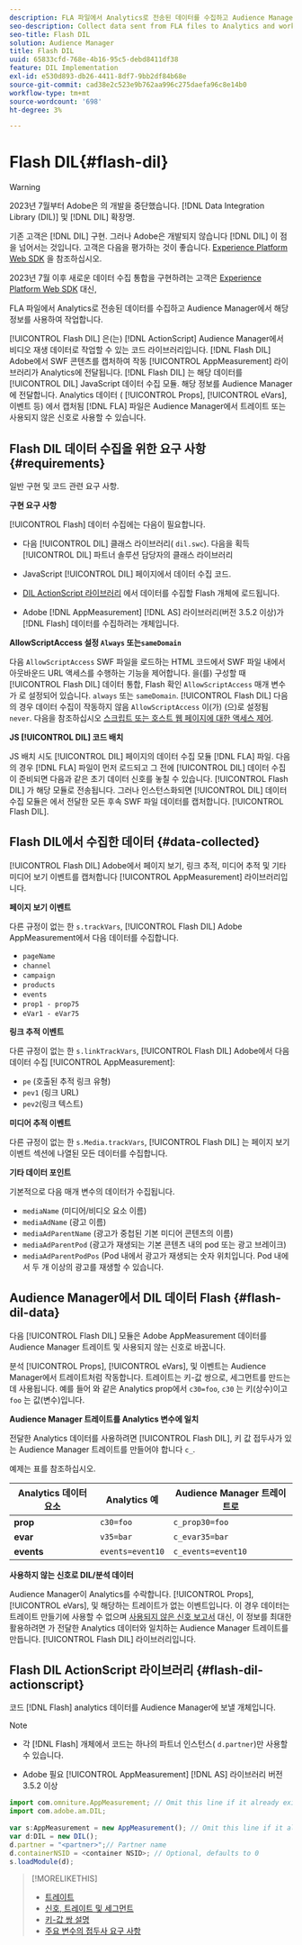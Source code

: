 ```yaml
---
description: FLA 파일에서 Analytics로 전송된 데이터를 수집하고 Audience Manager에서 해당 정보를 사용하여 작업합니다.
seo-description: Collect data sent from FLA files to Analytics and work with that information in Audience Manager.
seo-title: Flash DIL
solution: Audience Manager
title: Flash DIL
uuid: 65833cfd-768e-4b16-95c5-debd8411df38
feature: DIL Implementation
exl-id: e530d893-db26-4411-8df7-9bb2df84b68e
source-git-commit: cad38e2c523e9b762aa996c275daefa96c8e14b0
workflow-type: tm+mt
source-wordcount: '698'
ht-degree: 3%

---
```


# Flash DIL{#flash-dil}

>[!WARNING]
>
>2023년 7월부터 Adobe은 의 개발을 중단했습니다. [!DNL Data Integration Library (DIL)] 및 [!DNL DIL] 확장명.
>
>기존 고객은 [!DNL DIL] 구현. 그러나 Adobe은 개발되지 않습니다 [!DNL DIL] 이 점을 넘어서는 것입니다. 고객은 다음을 평가하는 것이 좋습니다. [Experience Platform Web SDK](https://experienceleague.adobe.com/docs/experience-platform/edge/home.html?lang=en) 을 참조하십시오.
>
>2023년 7월 이후 새로운 데이터 수집 통합을 구현하려는 고객은 [Experience Platform Web SDK](https://experienceleague.adobe.com/docs/experience-platform/edge/home.html?lang=en) 대신,

FLA 파일에서 Analytics로 전송된 데이터를 수집하고 Audience Manager에서 해당 정보를 사용하여 작업합니다.

<!-- 

c_flash_dil_toc.xml

 -->

[!UICONTROL Flash DIL] 은(는) [!DNL ActionScript] Audience Manager에서 비디오 재생 데이터로 작업할 수 있는 코드 라이브러리입니다. [!DNL Flash DIL] Adobe에서 SWF 콘텐츠를 캡처하여 작동 [!UICONTROL AppMeasurement] 라이브러리가 Analytics에 전달됩니다. [!DNL Flash DIL] 는 해당 데이터를 [!UICONTROL DIL] JavaScript 데이터 수집 모듈. 해당 정보를 Audience Manager에 전달합니다. Analytics 데이터 ( [!UICONTROL Props], [!UICONTROL eVars], 이벤트 등) 에서 캡처됨 [!DNL FLA] 파일은 Audience Manager에서 트레이트 또는 사용되지 않은 신호로 사용할 수 있습니다.

## Flash DIL 데이터 수집을 위한 요구 사항 {#requirements}

일반 구현 및 코드 관련 요구 사항.

<!-- 

c_flash_dil_intro.xml

 -->

**구현 요구 사항**

[!UICONTROL Flash] 데이터 수집에는 다음이 필요합니다.

* 다음 [!UICONTROL DIL] 클래스 라이브러리( `dil.swc`). 다음을 획득 [!UICONTROL DIL] 파트너 솔루션 담당자의 클래스 라이브러리

* JavaScript [!UICONTROL DIL] 페이지에서 데이터 수집 코드.
* [DIL ActionScript 라이브러리](../dil/dil-flash.md#flash-dil-actionscript) 에서 데이터를 수집할 Flash 개체에 로드됩니다.
* Adobe [!DNL AppMeasurement] [!DNL AS] 라이브러리(버전 3.5.2 이상)가 [!DNL Flash] 데이터를 수집하려는 개체입니다.

**AllowScriptAccess 설정 `Always` 또는`sameDomain`**

다음 `AllowScriptAccess` SWF 파일을 로드하는 HTML 코드에서 SWF 파일 내에서 아웃바운드 URL 액세스를 수행하는 기능을 제어합니다. 을(를) 구성할 때 [!UICONTROL Flash DIL] 데이터 통합, Flash 확인 `AllowScriptAccess` 매개 변수가 로 설정되어 있습니다. `always` 또는 `sameDomain`. [!UICONTROL Flash DIL] 다음의 경우 데이터 수집이 작동하지 않음 `AllowScriptAccess` 이(가) (으)로 설정됨 `never`. 다음을 참조하십시오 [스크립트 또는 호스트 웹 페이지에 대한 액세스 제어](https://helpx.adobe.com/flash/kb/control-access-scripts-host-web.html).

**JS [!UICONTROL DIL] 코드 배치**

JS 배치 시도 [!UICONTROL DIL] 페이지의 데이터 수집 모듈 [!DNL FLA] 파일. 다음의 경우 [!DNL FLA] 파일이 먼저 로드되고 그 전에 [!UICONTROL DIL] 데이터 수집이 준비되면 다음과 같은 초기 데이터 신호를 놓칠 수 있습니다. [!UICONTROL Flash DIL] 가 해당 모듈로 전송됩니다. 그러나 인스턴스화되면 [!UICONTROL DIL] 데이터 수집 모듈은 에서 전달한 모든 후속 SWF 파일 데이터를 캡처합니다. [!UICONTROL Flash DIL].

## Flash DIL에서 수집한 데이터 {#data-collected}

[!UICONTROL Flash DIL] Adobe에서 페이지 보기, 링크 추적, 미디어 추적 및 기타 미디어 보기 이벤트를 캡처합니다 [!UICONTROL AppMeasurement] 라이브러리입니다.

<!-- 

r_flash_dil_data_collected.xml

 -->

**페이지 보기 이벤트**

다른 규정이 없는 한 `s.trackVars`, [!UICONTROL Flash DIL] Adobe AppMeasurement에서 다음 데이터를 수집합니다.

* `pageName`
* `channel`
* `campaign`
* `products`
* `events`
* `prop1 - prop75`
* `eVar1 - eVar75`

**링크 추적 이벤트**

다른 규정이 없는 한 `s.linkTrackVars`, [!UICONTROL Flash DIL] Adobe에서 다음 데이터 수집 [!UICONTROL AppMeasurement]:

* `pe` (호출된 추적 링크 유형)
* `pev1` (링크 URL)
* `pev2`(링크 텍스트)

**미디어 추적 이벤트**

다른 규정이 없는 한 `s.Media.trackVars`, [!UICONTROL Flash DIL] 는 페이지 보기 이벤트 섹션에 나열된 모든 데이터를 수집합니다.

**기타 데이터 포인트**

기본적으로 다음 매개 변수의 데이터가 수집됩니다.

* `mediaName` (미디어/비디오 요소 이름)
* `mediaAdName` (광고 이름)
* `mediaAdParentName` (광고가 중첩된 기본 미디어 콘텐츠의 이름)
* `mediaAdParentPod` (광고가 재생되는 기본 콘텐츠 내의 pod 또는 광고 브레이크)
* `mediaAdParentPodPos` (Pod 내에서 광고가 재생되는 숫자 위치입니다. Pod 내에서 두 개 이상의 광고를 재생할 수 있습니다.

## Audience Manager에서 DIL 데이터 Flash {#flash-dil-data}

다음 [!UICONTROL Flash DIL] 모듈은 Adobe AppMeasurement 데이터를 Audience Manager 트레이트 및 사용되지 않는 신호로 바꿉니다.

<!-- 

c_flash_dil_in_aam.xml

 -->

분석 [!UICONTROL Props], [!UICONTROL eVars], 및 이벤트는 Audience Manager에서 트레이트처럼 작동합니다. 트레이트는 키-값 쌍으로, 세그먼트를 만드는 데 사용됩니다. 예를 들어 와 같은 Analytics prop에서 `c30=foo`, `c30` 는 키(상수)이고 `foo` 는 값(변수)입니다.

**Audience Manager 트레이트를 Analytics 변수에 일치**

전달한 Analytics 데이터를 사용하려면 [!UICONTROL Flash DIL], 키 값 접두사가 있는 Audience Manager 트레이트를 만들어야 합니다 `c_`.

예제는 표를 참조하십시오.

| Analytics 데이터 요소 | Analytics 예 | Audience Manager 트레이트로 |
|---|---|---|
| **prop** | `c30=foo` | `c_prop30=foo` |
| **evar** | `v35=bar` | `c_evar35=bar` |
| **events** | `events=event10` | `c_events=event10` |

**사용하지 않는 신호로 DIL/분석 데이터**

Audience Manager이 Analytics를 수락합니다. [!UICONTROL Props], [!UICONTROL eVars], 및 해당하는 트레이트가 없는 이벤트입니다. 이 경우 데이터는 트레이트 만들기에 사용할 수 없으며 [사용되지 않은 신호 보고서](../reporting/dynamic-reports/unused-signals.md) 대신, 이 정보를 최대한 활용하려면 가 전달한 Analytics 데이터와 일치하는 Audience Manager 트레이트를 만듭니다. [!UICONTROL Flash DIL] 라이브러리입니다.

## Flash DIL ActionScript 라이브러리 {#flash-dil-actionscript}

코드 [!DNL Flash] analytics 데이터를 Audience Manager에 보낼 개체입니다.

<!-- 

r_flash_dil_actionscript.xml

 -->

>[!NOTE]
>
>* 각 [!DNL Flash] 개체에서 코드는 하나의 파트너 인스턴스( `d.partner`)만 사용할 수 있습니다.
>
>* Adobe 필요 [!UICONTROL AppMeasurement] [!DNL AS] 라이브러리 버전 3.5.2 이상

```js
import com.omniture.AppMeasurement; // Omit this line if it already exists in the code 
import com.adobe.am.DIL; 
  
var s:AppMeasurement = new AppMeasurement(); // Omit this line if it already exists in the code 
var d:DIL = new DIL(); 
d.partner = "<partner>";// Partner name 
d.containerNSID = <container NSID>; // Optional, defaults to 0 
s.loadModule(d);
```

>[!MORELIKETHIS]
>
>* [트레이트](../features/traits/trait-details-page.md)
>* [신호, 트레이트 및 세그먼트](../reference/signal-trait-segment.md)
>* [키-값 쌍 설명](../reference/key-value-pairs-explained.md)
>* [주요 변수의 접두사 요구 사항](../features/traits/trait-variable-prefixes.md)

